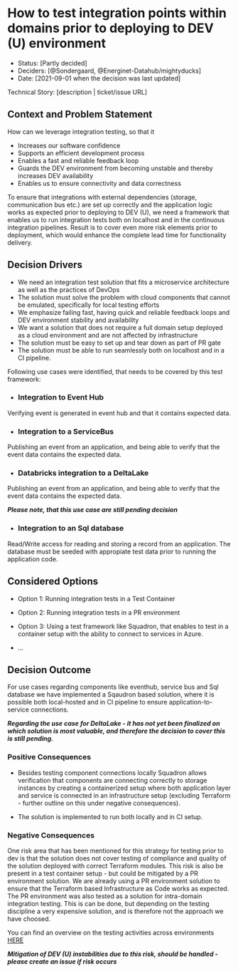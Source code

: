 # How to test integration points within domains prior to deploying to DEV (U) environment

* Status: [Partly decided]
* Deciders: [@Sondergaard, @Energinet-Datahub/mightyducks]
* Date: [2021-09-01 when the decision was last updated] <!-- optional -->

Technical Story: [description | ticket/issue URL] <!-- optional -->

## Context and Problem Statement

How can we leverage integration testing, so that it

* Increases our software confidence
* Supports an efficient development process
* Enables a fast and reliable feedback loop
* Guards the DEV environment from becoming unstable and thereby increases DEV availability
* Enables us to ensure connectivity and data correctness

To ensure that integrations with external dependencies (storage, communication bus etc.) are set up correctly and the application logic works as expected prior to deploying to DEV (U), we need a framework that enables us to run integration tests both on localhost and in the continuous integration pipelines. Result is to cover even more risk elements prior to deployment, which would enhance the complete lead time for functionality delivery.

## Decision Drivers

* We need an integration test solution that fits a microservice architecture as well as the practices of DevOps
* The solution must solve the problem with cloud components that cannot be emulated, specifically for local testing efforts
* We emphasize failing fast, having quick and reliable feedback loops and DEV environment stability and availability
* We want a solution that does not require a full domain setup deployed as a cloud environment and are not affected by infrastructure
* The solution must be easy to set up and tear down as part of PR gate
* The solution must be able to run seamlessly both on localhost and in a CI pipeline.

Following use cases were identified, that needs to be covered by this test framework:

* ### Integration to Event Hub

Verifying event is generated in event hub and that it contains expected data.

* ### Integration to a ServiceBus

Publishing an event from an application, and being able to verify that the event data contains the expected data.

* ### Databricks integration to a DeltaLake

Publishing an event from an application, and being able to verify that the event data contains the expected data.

***Please note, that this use case are still pending decision***

* ### Integration to an Sql database

Read/Write access for reading and storing a record from an application.
The database must be seeded with appropiate test data prior to running the application code.

## Considered Options

* Option 1: Running integration tests in a Test Container
* Option 2: Running integration tests in a PR environment
* Option 3: Using a test framework like Squadron, that enables to test in a container setup with the ability to connect to services in Azure.

* … <!-- numbers of options can vary -->

## Decision Outcome

For use cases regarding components like eventhub, service bus and Sql database we have implemented a Sqaudron based solution, where it is possible both local-hosted and in CI pipeline to ensure application-to-service  connections.

***Regarding the use case for DeltaLake - it has not yet been finalized on which solution is most valuable, and therefore the decision to cover this is still pending.***

### Positive Consequences <!-- optional -->

* Besides testing component connections locally Squadron allows verification that components are connecting correctly to storage instances by creating a containerized setup where both application layer and service is connected in an infrastructure setup (excluding Terraform - further outline on this under negative consequences).

* The solution is implemented to run both locally and in CI setup.

### Negative Consequences <!-- optional -->

One risk area that has been mentioned for this strategy for testing prior to dev is that the solution does not cover testing of compliance and quality of the solution deployed with correct Terraform modules. This risk is also be present in a test container setup - but could be mitigated by a PR environment solution. We are already using a PR environment solution to ensure that the Terraform based Infrastructure as Code works as expected. The PR environment was also tested as a solution for intra-domain integration testing. This is can be done, but depending on the testing discipline a very expensive solution, and is therefore not the approach we have choosed.

You can find an overview on the testing activities across environments [HERE](https://github.com/Energinet-DataHub/dh3-documentation/blob/fdbcae1774d7bd41d32108516ebfadfae74e15e8/DOCS/images/test-strategy-visual%202021-0830.png)

***Mitigation of DEV (U) instabilities due to this risk, should be handled - please create an issue if risk occurs***
